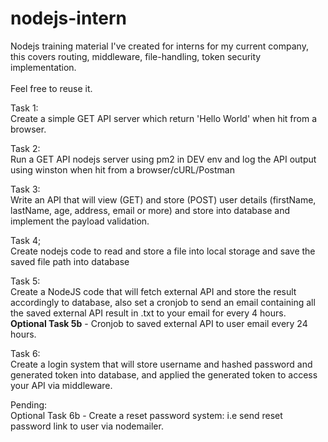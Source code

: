 ﻿# nodejs-intern

Nodejs training material I've created for interns for my current company, this covers routing, middleware, file-handling, token security implementation. <br><br>Feel free to reuse it.

Task 1: <br>Create a simple GET API server which return 'Hello World' when hit from a browser. <br>

Task 2: <br>Run a GET API nodejs server using pm2 in DEV env and log the API output using winston when hit from a browser/cURL/Postman <br>

Task 3: <br>Write an API that will view (GET) and store (POST) user details (firstName, lastName, age, address, email or more) and store into database and implement the payload validation. <br>

Task 4; <br>Create nodejs code to read and store a file into local storage and save the saved file path into database

Task 5: <br>Create a NodeJS code that will fetch external API and store the result accordingly to database, also set a cronjob to send an email containing all the saved external API result in .txt to your email for every 4 hours. <br>
**Optional Task 5b** - Cronjob to saved external API to user email every 24 hours. <br>

Task 6: <br>Create a login system that will store username and hashed password and generated token into database, and applied the generated token to access your API via middleware. <br>

Pending: <br>
Optional Task 6b - Create a reset password system: i.e send reset password link to user via nodemailer.

